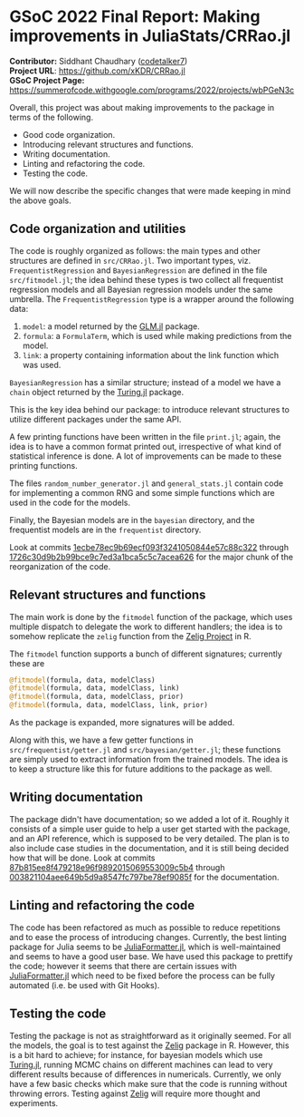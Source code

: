 # GSoC 2022 Final Report: Making improvements in JuliaStats/CRRao.jl

**Contributor:** Siddhant Chaudhary ([codetalker7](https://github.com/codetalker7))  
**Project URL**: https://github.com/xKDR/CRRao.jl  
**GSoC Project Page:** https://summerofcode.withgoogle.com/programs/2022/projects/wbPGeN3c

Overall, this project was about making improvements to the package in terms of the following.

- Good code organization.
- Introducing relevant structures and functions.
- Writing documentation. 
- Linting and refactoring the code.
- Testing the code. 

We will now describe the specific changes that were made keeping in mind the above goals.


## Code organization and utilities

The code is roughly organized as follows: the main types and other structures are defined in `src/CRRao.jl`. Two important types, viz. `FrequentistRegression` and `BayesianRegression` are defined in the file `src/fitmodel.jl`; the idea behind these types is two collect all frequentist regression models and all Bayesian regression models under the same umbrella. The `FrequentistRegression` type is a wrapper around the following data:

1. `model`: a model returned by the [GLM.jl](https://github.com/JuliaStats/GLM.jl) package.
2. `formula`: a `FormulaTerm`, which is used while making predictions from the model.
3. `link`: a property containing information about the link function which was used. 

`BayesianRegression` has a similar structure; instead of a model we have a `chain` object returned by the [Turing.jl](https://turing.ml/stable/) package.

This is the key idea behind our package: to introduce relevant structures to utilize different packages under the same API.

A few printing functions have been written in the file `print.jl`; again, the idea is to have a common format printed out, irrespective of what kind of statistical inference is done. A lot of improvements can be made to these printing functions.

The files `random_number_generator.jl` and `general_stats.jl` contain code for implementing a common RNG and some simple functions which are used in the code for the models.

Finally, the Bayesian models are in the `bayesian` directory, and the frequentist models are in the `frequentist` directory.

Look at commits [1ecbe78ec9b69ecf093f3241050844e57c88c322](https://github.com/xKDR/CRRao.jl/commit/1ecbe78ec9b69ecf093f3241050844e57c88c322) through [1726c30d9b2b99bce9c7ed3a1bca5c5c7acea626](https://github.com/xKDR/CRRao.jl/commit/1726c30d9b2b99bce9c7ed3a1bca5c5c7acea626) for the major chunk of the reorganization of the code.

## Relevant structures and functions

The main work is done by the `fitmodel` function of the package, which uses multiple dispatch to delegate the work to different handlers; the idea is to somehow replicate the `zelig` function from the [Zelig Project](http://docs.zeligproject.org/articles/quickstart.html) in R.

The `fitmodel` function supports a bunch of different signatures; currently these are 
```julia
@fitmodel(formula, data, modelClass)
@fitmodel(formula, data, modelClass, link)
@fitmodel(formula, data, modelClass, prior)
@fitmodel(formula, data, modelClass, link, prior)
```
As the package is expanded, more signatures will be added.

Along with this, we have a few getter functions in `src/frequentist/getter.jl` and `src/bayesian/getter.jl`; these functions are simply used to extract information from the trained models. The idea is to keep a structure like this for future additions to the package as well.

## Writing documentation

The package didn't have documentation; so we added a lot of it. Roughly it consists of a simple user guide to help a user get started with the package, and an API reference, which is supposed to be very detailed. The plan is to also include case studies in the documentation, and it is still being decided how that will be done. Look at commits [87b815ee8f479218e96f9892015069553009c5b4](https://github.com/xKDR/CRRao.jl/commit/87b815ee8f479218e96f9892015069553009c5b4) through [003821104aee649b5d9a8547fc797be78ef9085f](https://github.com/xKDR/CRRao.jl/commit/003821104aee649b5d9a8547fc797be78ef9085f) for the documentation.

## Linting and refactoring the code

The code has been refactored as much as possible to reduce repetitions and to ease the process of introducing changes. Currently, the best linting package for Julia seems to be [JuliaFormatter.jl](https://domluna.github.io/JuliaFormatter.jl/dev/), which is well-maintained and seems to have a good user base. We have used this package to prettify the code; however it seems that there are certain issues with [JuliaFormatter.jl](https://domluna.github.io/JuliaFormatter.jl/dev/) which need to be fixed before the process can be fully automated (i.e. be used with Git Hooks).

## Testing the code

Testing the package is not as straightforward as it originally seemed. For all the models, the goal is to test against the [Zelig](http://docs.zeligproject.org/articles/quickstart.html) package in R. However, this is a bit hard to achieve; for instance, for bayesian models which use [Turing.jl](https://turing.ml/stable/), running MCMC chains on different machines can lead to very different results because of differences in numericals. Currently, we only have a few basic checks which make sure that the code is running without throwing errors. Testing against [Zelig](http://docs.zeligproject.org/articles/quickstart.html) will require more thought and experiments. 
